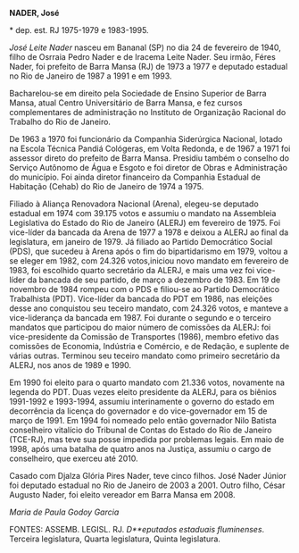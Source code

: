 **NADER, José**

\* dep. est. RJ 1975-1979 e 1983-1995.

*José Leite Nader* nasceu em Bananal (SP) no dia 24 de fevereiro de
1940, filho de Osrraia Pedro Nader e de Iracema Leite Nader. Seu irmão,
Féres Nader, foi prefeito de Barra Mansa (RJ) de 1973 a 1977 e deputado
estadual no Rio de Janeiro de 1987 a 1991 e em 1993.

Bacharelou-se em direito pela Sociedade de Ensino Superior de Barra
Mansa, atual Centro Universitário de Barra Mansa, e fez cursos
complementares de administração no Instituto de Organização Racional do
Trabalho do Rio de Janeiro.

De 1963 a 1970 foi funcionário da Companhia Siderúrgica Nacional, lotado
na Escola Técnica Pandiá Cológeras, em Volta Redonda, e de 1967 a 1971
foi assessor direto do prefeito de Barra Mansa. Presidiu também o
conselho do Serviço Autônomo de Água e Esgoto e foi diretor de Obras e
Administração do município. Foi ainda diretor financeiro da Companhia
Estadual de Habitação (Cehab) do Rio de Janeiro de 1974 a 1975.

Filiado à Aliança Renovadora Nacional (Arena), elegeu-se deputado
estadual em 1974 com 39.175 votos e assumiu o mandato na Assembleia
Legislativa do Estado do Rio de Janeiro (ALERJ) em fevereiro de 1975.
Foi vice-líder da bancada da Arena de 1977 a 1978 e deixou a ALERJ ao
final da legislatura, em janeiro de 1979. Já filiado ao Partido
Democrático Social (PDS), que sucedeu à Arena após o fim do
bipartidarismo em 1979, voltou a se eleger em 1982, com 24.326
votos,iniciou novo mandato em fevereiro de 1983, foi escolhido quarto
secretário da ALERJ, e mais uma vez foi vice-líder da bancada de seu
partido, de março a dezembro de 1983. Em 19 de novembro de 1984 rompeu
com o PDS e filiou-se ao Partido Democrático Trabalhista (PDT).
Vice-líder da bancada do PDT em 1986, nas eleições desse ano conquistou
seu teceiro mandato, com 24.326 votos, e manteve a vice-liderança da
bancada em 1987. Foi durante o segundo e o terceiro mandatos que
participou do maior número de comissões da ALERJ: foi vice-presidente da
Comissão de Transportes (1986), membro efetivo das comissões de
Economia, Indústria e Comércio, e de Redação, e suplente de várias
outras. Terminou seu teceiro mandato como primeiro secretário da ALERJ,
nos anos de 1989 e 1990.

Em 1990 foi eleito para o quarto mandato com 21.336 votos, novamente na
legenda do PDT. Duas vezes eleito presidente da ALERJ, para os biênios
1991-1992 e 1993-1994, assumiu interinamente o governo do estado em
decorrência da licença do governador e do vice-governador em 15 de março
de 1991. Em 1994 foi nomeado pelo então governador Nilo Batista
conselheiro vitalício do Tribunal de Contas do Estado do Rio de Janeiro
(TCE-RJ), mas teve sua posse impedida por problemas legais. Em maio de
1998, após uma batalha de quatro anos na Justiça, assumiu o cargo de
conselheiro, que exerceu até 2010.

Casado com Djalza Glória Pires Nader, teve cinco filhos. José Nader
Júnior foi deputado estadual no Rio de Janeiro de 2003 a 2001. Outro
filho, César Augusto Nader, foi eleito vereador em Barra Mansa em 2008.

*Maria de Paula Godoy Garcia*

FONTES: ASSEMB. LEGISL. RJ. *D**eputados estaduais fluminenses*.
Terceira legislatura, Quarta legislatura, Quinta legislatura.
